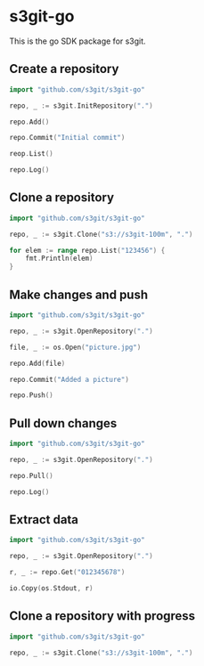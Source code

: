 s3git-go
========

This is the go SDK package for s3git.

Create a repository
-------------------

```go
import "github.com/s3git/s3git-go"

repo, _ := s3git.InitRepository(".")

repo.Add()

repo.Commit("Initial commit")

reop.List()

repo.Log()
```

Clone a repository
------------------

```go
import "github.com/s3git/s3git-go"

repo, _ := s3git.Clone("s3://s3git-100m", ".")

for elem := range repo.List("123456") {
    fmt.Println(elem)
}
```

Make changes and push
---------------------

```go
import "github.com/s3git/s3git-go"

repo, _ := s3git.OpenRepository(".")

file, _ := os.Open("picture.jpg")

repo.Add(file)

repo.Commit("Added a picture")

repo.Push()
```

Pull down changes
-----------------

```go
import "github.com/s3git/s3git-go"

repo, _ := s3git.OpenRepository(".")

repo.Pull()

repo.Log()
```

Extract data
------------

```go
import "github.com/s3git/s3git-go"

repo, _ := s3git.OpenRepository(".")

r, _ := repo.Get("012345678")

io.Copy(os.Stdout, r)
```

Clone a repository with progress
--------------------------------

```go
import "github.com/s3git/s3git-go"

repo, _ := s3git.Clone("s3://s3git-100m", ".")

```